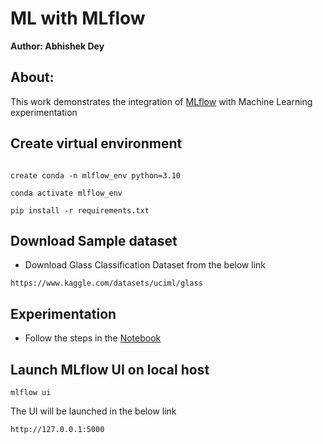 # ML with MLflow

**Author: Abhishek Dey**

## About:

This work demonstrates the integration of [MLflow](https://mlflow.org/docs/latest/) with Machine Learning experimentation

## Create virtual environment

```

create conda -n mlflow_env python=3.10

conda activate mlflow_env

pip install -r requirements.txt

```

## Download Sample dataset 

* Download Glass Classification Dataset from the below link

```
https://www.kaggle.com/datasets/uciml/glass

```

## Experimentation

* Follow the steps in the [Notebook](mlflow_experiments.ipynb)

## Launch MLflow UI on local host

```
mlflow ui

```

The UI will be launched in the below link

```
http://127.0.0.1:5000 

```
